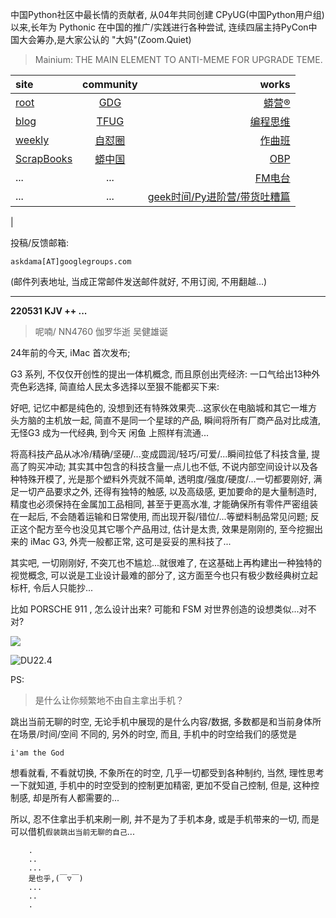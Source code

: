 中国Python社区中最长情的贡献者, 从04年共同创建 CPyUG(中国Python用户组)以来,长年为 Pythonic 在中国的推广/实践进行各种尝试, 连续四届主持PyCon中国大会筹办,是大家公认的 "大妈"(Zoom.Quiet)

> Mainium: THE MAIN ELEMENT TO ANTI-MEME FOR UPGRADE TEME.

| site | community | works |
| :-----| :----: | ----: |
| [root](http://zoomquiet.io/) | [GDG](https://blog.zhgdg.org/) | [蟒营®](https://doc.101.camp/) |
| [blog](https://blog.zoomquiet.io/pages/zoomquiet.html) | [TFUG](http://zh.tfug.world/) | [编程思维](https://py.101.camp/) |
| [weekly](http://weekly.pychina.org/) | [自怼圈](https://du.101.camp/) | [作曲班](https://mu.101.camp/) |
| [ScrapBooks](https://zoomquiet.io/collection.html) | [蟒中国](https://pychina.org/) | [OBP](https://zoomquiet.io/obp/index.html) |
| ... | ... | [FM电台](https://fm.101.camp/) |
| ... | ... | [geek时间/Py进阶营/带货吐糟篇](https://fm.101.camp/2020/geek2py-dama.html) 
 |


投稿/反馈邮箱:

    askdama[AT]googlegroups.com

(邮件列表地址, 
当成正常邮件发送邮件就好, 不用订阅, 不用翻越...)



---------------------------------------------------
**220531 KJV ++ ...**


> 呢喃/ NN4760 伽罗华逝 吴健雄诞




24年前的今天, iMac 首次发布; 


G3 系列, 不仅仅开创性的提出一体机概念, 而且原创出壳经济: 一口气给出13种外壳色彩选择, 简直给人民太多选择以至狠不能都买下来:



好吧, 记忆中都是纯色的, 没想到还有特殊效果壳...这家伙在电脑城和其它一堆方头方脑的主机放一起, 简直不是同一个星球的产品, 瞬间将所有厂商产品对比成渣, 无怪G3 成为一代经典, 到今天 闲鱼 上照样有流通...

将高科技产品从冰冷/精确/坚硬/...变成圆润/轻巧/可爱/...瞬间拉低了科技含量, 提高了购买冲动; 其实其中包含的科技含量一点儿也不低, 不说内部空间设计以及各种特殊开模了, 光是那个塑料外壳就不简单, 透明度/强度/硬度/...一切都要刚好, 满足一切产品要求之外, 还得有独特的触感, 以及高级感, 更加要命的是大量制造时, 精度也必须保持在金属加工品相同, 甚至于更高水准, 才能确保所有零件严密组装在一起后, 不会随着运输和日常使用, 而出现开裂/错位/...等塑料制品常见问题; 反正这个配方至今也没见其它哪个产品用过, 估计是太贵, 效果是刚刚的, 至今挖掘出来的 iMac G3, 外壳一般都正常, 这可是妥妥的黑科技了...

其实吧, 一切刚刚好, 不突兀也不尴尬...就很难了, 在这基础上再构建出一种独特的视觉概念, 可以说是工业设计最难的部分了, 这方面至今也只有极少数经典树立起标杆, 令后人只能抄...

比如 PORSCHE 911 , 怎么设计出来? 可能和 FSM 对世界创造的设想类似...对不对?


![](https://ipic.zoomquiet.top/2022-05-30-zq42-today-card-2205.031.jpeg)


![DU22.4](https://ipic.zoomquiet.top/2022-04-30-220430DU6y_zip.jpg!/fw/420)



PS:
> 是什么让你频繁地不由自主拿出手机？

跳出当前无聊的时空,
无论手机中展现的是什么内容/数据,
多数都是和当前身体所在场景/时间/空间 不同的,
另外的时空,
而且, 手机中的时空给我们的感觉是

    i'am the God

想看就看, 不看就切换,
不象所在的时空, 几乎一切都受到各种制约,
当然,
理性思考一下就知道,
手机中的时空受到的控制更加精密, 更加不受自己控制,
但是, 这种控制感,
却是所有人都需要的...

所以, 
忍不住拿出手机来刷一刷,
并不是为了手机本身, 或是手机带来的一切,
而是可以借机`假装跳出当前无聊的自己`...



```
    .
    ..
    ...
    是也乎,(￣▽￣)
    ...
    ..
    .
```


